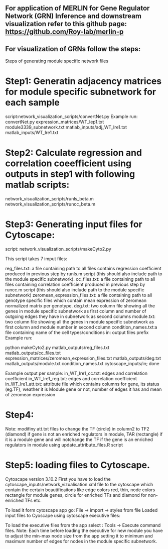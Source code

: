  ## For application of MERLIN for Gene Regulator Network (GRN) Inference and downstream visualization refer to this github page: https://github.com/Roy-lab/merlin-p
 ## For visualization of GRNs follow the steps:
Steps of generating module specific network files

# Step1: Generatin adjacency matrices for module specific subnetwork for each sample
script:network_visualization_scripts/convertNet.py
Example run: convertNet.py expression_matrices/WT_Iep1.txt module3339_subnetwork.txt matlab_inputs/adj_WT_Ire1.txt matlab_inputs/WT_Ire1.txt

# Step2: Calculate regression and correlation coeefficient using outputs in step1 with following matlab scripts:
network_visualization_scripts/runls_beta.m 
network_visualization_scripts/runcc_beta.m 

# Step3: Generating input files for Cytoscape:
script: network_visualization_scripts/makeCyto2.py

This script takes 7 imput files:

reg_files.txt: a file containing path to all files contains regression coefficient produced in previous step by runls.m script (this should also include path to the module specific subnetwork).
cc_files.txt: a file containing path to all files containing correlation coefficient produced in previous step by runcc.m script (this should also include path to the module specific subnetwork)
zeromean_expression_files.txt: a file containing path to all genotype specific files which contain mean expression of zeromean normalized matrix per genotype.
deg.txt: two column file showing all the genes in module specific subnetwork as first column and number of outgoing edges they have in subnetwork as second columns
module.txt: two column file showing all the genes in module specific subnetwork as first column and module number in second column
condition_names.txt:a file containing name of the cell types/conditions
in: output files prefix
Example run:

python makeCyto2.py matlab_outputs/reg_files.txt matlab_outputs/cc_files.txt expression_matrices/zeromean_expression_files.txt matlab_outputs/deg.txt matlab_outputs/module.txt condition_names.txt cytoscape_inputs/in; done

Example output per sample:
in_WT_Ire1_cc.txt: edges and correlation coefficient
in_WT_Ire1_reg.txt: edges and correlation coefficient
in_WT_Ire1_att.txt: attribute file which contains columns for gene, its status (eg.TF), weather it is Module gene or not, number of edges it has and mean of zeromean expression

# Step4: 
Note: modifiny att.txt files to change the TF (circle) in column2 to TF2 (diamond) if gene is not an enriched regulators in module, TAR (rectangle) if it is a module gene and will notchange the TF if the gene is an enriched regulators in module using update_attribute_files.R script

# Step5: loading files to Cytoscape.
Cytoscape version 3.10.2
First you have to load the cytoscape_inputs/network_vizualisation.xml file to the cytoscape which contain the certain beautificaitons like edge colors red, thin, node colors rectangle for module genes, circle for enriched TFs and diamond for non-enriched TFs etc.

To load it form cytoscape app go: File -> import -> styles from file Loaded input files to Cyoscape using cytoscape executive files:

To load the executive files from the app select : Tools -> Execute command files. Note: Each time before loading the executive for new module you have to adjust the min-max node size from the app setting it to minimum and maximum number of edges for nodes in the module specific subnetwork.


